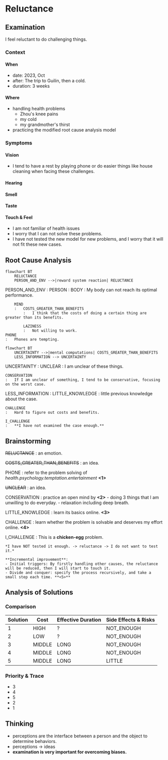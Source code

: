 # Reluctance

## Examination
[problem overview]: #
[a problem can be of services or env of a system]: #

I feel reluctant to do challenging things.

### Context

#### When
[Specification: year, season, daytime, during & after some events, duration]: #

- date: 2023, Oct
- after: The trip to Guilin, then a cold.
- duration: 3 weeks

#### Where
[Localization]: #

- handling health problems
	- Zhou's knee pains
	- my cold
	- my grandmother's thirst
- practicing the modified root cause analysis model

### Symptoms
[avoid biases]: #
[collect evidence used by hypothesis built in the root cause analysis phrase]: #
[comparison between actuation and expectation]: #
[specification: location, degree]: #

#### Vision

- I tend to have a rest by playing phone or do easier things like house cleaning when facing these challenges.

#### Hearing

#### Smell

#### Taste

#### Touch & Feel

- I am not familiar of health issues
- I worry that I can not solve these problems.
- I have not tested the new model for new problems, and I worry that it will not fit these new cases.

## Root Cause Analysis
[backward cause reasoning for general problems]: #
[recursive trouble shooting for engineering problems to an atomic level (build hypothesis, use evidence (examination  + unit tests))]: #

```mermaid
flowchart BT
	RELUCTANCE
	PERSON_AND_ENV -->|reward system reaction| RELUCTANCE
```

PERSON_AND_ENV
:	PERSON
	:	BODY
		:	My body can not reach its optimal performance.
		
		MIND
		:	COSTS_GREATER_THAN_BENEFITS
			:	I think that the costs of doing a certain thing are greater than its benefits.
			
			LAZINESS
			:	Not willing to work.
	PHONE
	:	Phones are tempting.

```mermaid
flowchart BT
	UNCERTAINTY -->|mental computations| COSTS_GREATER_THAN_BENEFITS
	LESS_INFORMATION --> UNCERTAINTY
```	

UNCERTAINTY
:	UNCLEAR
	:	I am unclear of these things.

	CONSERVATION
	:	If I am unclear of something, I tend to be conservative, focusing on the worst case.
	 
LESS_INFORMATION
:	LITTLE_KNOWLEDGE
	:	little previous knowledge about the case.
	
	CHALLENGE
	:	Hard to figure out costs and benefits.

	I_CHALLENGE
	:	**I have not examined the case enough.** 


## Brainstorming
[removal of touchable physical objects is applicable]: #
[replacement V.S repair. Localize the problem to an atomic level where fixing it components is more expensive than replacing it as a whole]: #

~~RELUCTANCE~~
:	an emotion.

~~COSTS_GREATER_THAN_BENEFITS~~
:	an idea.

PHONE
:	refer to the problem solving of *health.psychology.temptation.entertainment* **<1>**

~~UNCLEAR~~
:	an idea.

CONSERVATION
:	practice an open mind by **<2>**
	- doing 3 things that I am unwilling to do everyday.
	- relaxation including deep breath.

LITTLE_KNOWLEDGE
:	learn its basics online. **<3>**

CHALLENGE
:	learn whether the problem is solvable and deserves my effort online. **<4>**

I_CHALLENGE
:	This is a **chicken-egg** problem. 

	*I have NOT tested it enough. -> reluctance -> I do not want to test it.*

	**Incremental improvement**: 
	- Initial triggers:	By firstly handling other causes, the reluctance will be reduced, then I will start to touch it.
	- Divide and conquer: specify the process recursively, and take a small step each time. **<5>**
 
 ## Analysis of Solutions	

### Comparison
| Solution | Cost | Effective Duration | Side Effects & Risks |
| --- | --- | --- | --- |
| 1 | HIGH | ? | NOT_ENOUGH |
| 2 | LOW | ? | NOT_ENOUGH |
| 3 | MIDDLE | LONG | NOT_ENOUGH |
| 4 | MIDDLE | LONG | NOT_ENOUGH |
| 5 | MIDDLE | LONG | LITTLE |

### Priority & Trace
[try from treatments to prevention based on time bound]: #

- 3 
- 4
- 5
- 2
- 1

## Thinking
[Deduction: Lessons learned from this experience]: #

- perceptions are the interface between a person and the object to determine behaviors.
- perceptions -> ideas
- **examination is very important for overcoming biases.**

<!--stackedit_data:
eyJoaXN0b3J5IjpbLTczODY2MTEwMF19
-->